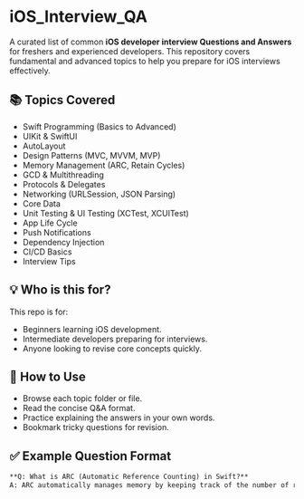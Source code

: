 # iOS_Interview_QA

A curated list of common **iOS developer interview Questions and Answers** for freshers and experienced developers. This repository covers fundamental and advanced topics to help you prepare for iOS interviews effectively.

## 📚 Topics Covered

- Swift Programming (Basics to Advanced)
- UIKit & SwiftUI
- AutoLayout
- Design Patterns (MVC, MVVM, MVP)
- Memory Management (ARC, Retain Cycles)
- GCD & Multithreading
- Protocols & Delegates
- Networking (URLSession, JSON Parsing)
- Core Data
- Unit Testing & UI Testing (XCTest, XCUITest)
- App Life Cycle
- Push Notifications
- Dependency Injection
- CI/CD Basics
- Interview Tips

## 💡 Who is this for?

This repo is for:
- Beginners learning iOS development.
- Intermediate developers preparing for interviews.
- Anyone looking to revise core concepts quickly.

## 📌 How to Use

- Browse each topic folder or file.
- Read the concise Q&A format.
- Practice explaining the answers in your own words.
- Bookmark tricky questions for revision.

## ✅ Example Question Format

```markdown
**Q: What is ARC (Automatic Reference Counting) in Swift?**  
A: ARC automatically manages memory by keeping track of the number of references to each object. When no references remain, the object is deallocated to free memory.
